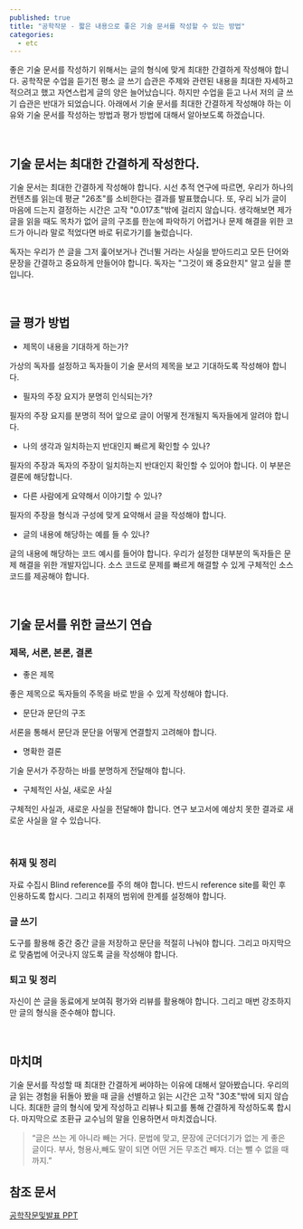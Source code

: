 ```yaml
---
published: true
title: "공학작문 - 짧은 내용으로 좋은 기술 문서를 작성할 수 있는 방법"
categories:
  - etc
---
```


좋은 기술 문서를 작성하기 위해서는 글의 형식에 맞게 최대한 간결하게 작성해야 합니다. 공학작문 수업을 듣기전 평소 글 쓰기 습관은 주제와 관련된 내용을 최대한 자세하고 적으려고 했고 자연스럽게 글의 양은 늘어났습니다. 하지만 수업을 듣고 나서 저의 글 쓰기 습관은 반대가 되었습니다. 아래에서 기술 문서를 최대한 간결하게 작성해야 하는 이유와 기술 문서를 작성하는 방법과 평가 방법에 대해서 알아보도록 하겠습니다.

<br>

## 기술 문서는 최대한 간결하게 작성한다.
기술 문서는 최대한 간결하게 작성해야 합니다. 시선 추적 연구에 따르면, 우리가 하나의 컨텐츠를 읽는데 평균 "26초"를 소비한다는 결과를 발표했습니다. 또, 우리 뇌가 글이 마음에 드는지 결정하는 시간은 고작 "0.017초"밖에 걸리지 않습니다. 생각해보면 제가 글을 읽을 때도 목차가 없어 글의 구조를 한눈에 파악하기 어렵거나 문제 해결을 위한 코드가 아니라 말로 적었다면 바로 뒤로가기를 눌렀습니다. 

독자는 우리가 쓴 글을 그저 훑어보거나 건너뛸 거라는 사실을 받아드리고 모든 단어와 문장을 간결하고 중요하게 만들어야 합니다. 독자는 "그것이 왜 중요한지" 알고 싶을 뿐입니다.

<br>

## 글 평가 방법
- 제목이 내용을 기대하게 하는가?

가상의 독자를 설정하고 독자들이 기술 문서의 제목을 보고 기대하도록 작성해야 합니다.

- 필자의 주장 요지가 분명히 인식되는가?

필자의 주장 요지를 분명히 적어 앞으로 글이 어떻게 전개될지 독자들에게 알려야 합니다.

- 나의 생각과 일치하는지 반대인지 빠르게 확인할 수 있나?

필자의 주장과 독자의 주장이 일치하는지 반대인지 확인할 수 있어야 합니다. 이 부분은 결론에 해당합니다.

- 다른 사람에게 요약해서 이야기할 수 있나?

필자의 주장을 형식과 구성에 맞게 요약해서 글을 작성해야 합니다.

- 글의 내용에 해당하는 예를 들 수 있나?

글의 내용에 해당하는 코드 예시를 들어야 합니다. 우리가 설정한 대부분의 독자들은 문제 해결을 위한 개발자입니다. 소스 코드로 문제를 빠르게 해결할 수 있게 구체적인 소스 코드를 제공해야 합니다.

<br>

## 기술 문서를 위한 글쓰기 연습

### 제목, 서론, 본론, 결론
- 좋은 제목

좋은 제목으로 독자들의 주목을 바로 받을 수 있게 작성해야 합니다.

- 문단과 문단의 구조

서론을 통해서 문단과 문단을 어떻게 연결할지 고려해야 합니다.

- 명확한 결론

기술 문서가 주장하는 바를 분명하게 전달해야 합니다.

- 구체적인 사실, 새로운 사실

구체적인 사실과, 새로운 사실을 전달해야 합니다. 연구 보고서에 예상치 못한 결과로 새로운 사실을 알 수 있습니다.

<br>

### 취재 및 정리
자료 수집시 Blind reference를 주의 해야 합니다. 반드시 reference site를 확인 후 인용하도록 합시다. 그리고 취재의 범위에 한계를 설정해야 합니다.

### 글 쓰기
도구를 활용해 중간 중간 글을 저장하고 문단을 적절히 나눠야 합니다. 그리고 마지막으로 맞춤법에 어긋나지 않도록 글을 작성해야 합니다.

### 퇴고 및 정리
자신이 쓴 글을 동료에게 보여줘 평가와 리뷰를 활용해야 합니다. 그리고 매번 강조하지만 글의 형식을 준수해야 합니다.

<br>

## 마치며
기술 문서를 작성할 때 최대한 간결하게 써야하는 이유에 대해서 알아봤습니다. 우리의 글 읽는 경험을 뒤돌아 봤을 때 글을 선별하고 읽는 시간은 고작 "30초"밖에 되지 않습니다. 최대한 글의 형식에 맞게 작성하고 리뷰나 퇴고를 통해 간결하게 작성하도록 합시다. 마지막으로 조환규 교수님의 말을 인용하면서 마치겠습니다.

> “글은 쓰는 게 아니라 빼는 거다. 문법에 맞고, 문장에 군더더기가 없는 게 좋은 글이다. 부사, 형용사,빼도 말이 되면 어떤 거든 무조건 빼자. 더는 뺄 수 없을 때까지.”

## 참조 문서
[공학작문및발표 PPT](https://docs.google.com/presentation/d/1wHxuNx9QSKNZLGnfPFd5KR78104tD5e4kUfhGB_Avjg/edit#slide=id.p1)